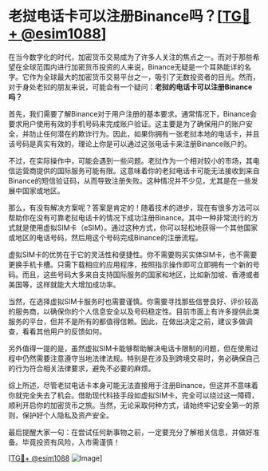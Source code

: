 # 老挝电话卡可以注册Binance吗？[[TG💪+ @esim1088](https://t.me/s/esim1088)]

在当今数字化的时代，加密货币交易成为了许多人关注的焦点之一。而对于那些希望在全球范围内进行加密货币投资的人来说，Binance无疑是一个耳熟能详的名字。它作为全球最大的加密货币交易平台之一，吸引了无数投资者的目光。然而，对于身处老挝的朋友来说，可能会有一个疑问：**老挝的电话卡可以注册Binance吗？**

首先，我们需要了解Binance对于用户注册的基本要求。通常情况下，Binance会要求用户使用有效的手机号码来完成账户验证。这主要是为了确保用户的账户安全，并防止任何潜在的欺诈行为。因此，如果你拥有一张老挝本地的电话卡，并且该号码是真实有效的，理论上你是可以通过这张电话卡来注册Binance账户的。

不过，在实际操作中，可能会遇到一些问题。老挝作为一个相对较小的市场，其电信运营商提供的国际服务可能有限。这意味着你的老挝电话卡可能无法接收到来自Binance的短信验证码，从而导致注册失败。这种情况并不少见，尤其是在一些发展中国家或地区。

那么，有没有解决方案呢？答案是肯定的！随着技术的进步，现在有很多方法可以帮助你在没有可靠老挝电话卡的情况下成功注册Binance。其中一种非常流行的方式就是使用虚拟SIM卡（eSIM）。通过这种方式，你可以轻松地获得一个其他国家或地区的电话号码，然后用这个号码完成Binance的注册流程。

虚拟SIM卡的优势在于它的灵活性和便捷性。你不需要购买实体SIM卡，也不需要更换手机卡槽。只需下载相应的应用程序，按照指示操作即可立即拥有一个新的号码。而且，这些号码大多来自支持国际服务的国家和地区，比如新加坡、香港或者美国等，这样就能大大增加成功率。

当然，在选择虚拟SIM卡服务时也需要谨慎。你需要寻找那些信誉良好、评价较高的服务商，以确保你的个人信息安全以及号码稳定性。目前市面上有许多提供此类服务的平台，但并不是所有的都值得信赖。因此，在做出决定之前，建议多做调查，看看其他用户的反馈如何。

另外值得一提的是，虽然虚拟SIM卡能够帮助解决电话卡限制的问题，但在使用过程中仍然需要注意遵守当地法律法规。特别是在涉及到跨境交易时，务必确保自己的行为符合相关法律要求，避免不必要的麻烦。

综上所述，尽管老挝电话卡本身可能无法直接用于注册Binance，但这并不意味着你就完全失去了机会。借助现代科技手段如虚拟SIM卡，完全可以绕过这一障碍，顺利开启你的加密货币之旅。当然，无论采取何种方式，请始终牢记安全第一的原则，保护好个人隐私及资产安全。

最后提醒大家一句：在尝试任何新事物之前，一定要充分了解相关信息，并做好准备。毕竟投资有风险，入市需谨慎！

[[TG💪+ @esim1088](https://t.me/s/esim1088) ![Image](https://i.postimg.cc/4NQfJmqS/Snipaste-2025-05-13-00-14-12.png)]